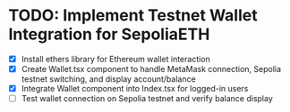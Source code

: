 # TODO: Implement Testnet Wallet Integration for SepoliaETH

- [x] Install ethers library for Ethereum wallet interaction
- [x] Create Wallet.tsx component to handle MetaMask connection, Sepolia testnet switching, and display account/balance
- [x] Integrate Wallet component into Index.tsx for logged-in users
- [ ] Test wallet connection on Sepolia testnet and verify balance display
